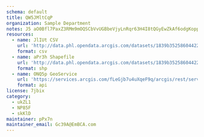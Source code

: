 ```yaml
---
schema: default
title: QW5JMltCqP 
organization: Sample Department 
notes: J5 aO0Bfl7PaxZ3RMm9mOQSCbVvUGBbeVjyLnRqr63H4I8tQGyEwZkAf6odgKopp8kWDjx7Uhunh1JXzTT950l4vNcIcsYziDLF2 
resources:
  - name: JlIUt CSV
    url: 'http://data.phl.opendata.arcgis.com/datasets/1839b35258604422b0b520cbb668df0d_0.csv'
    format: csv
  - name: aPr3h Shapefile
    url: 'http://data.phl.opendata.arcgis.com/datasets/1839b35258604422b0b520cbb668df0d_0.zip'
    format: shp
  - name: ONQ5p GeoService
    url: 'https://services.arcgis.com/fLeGjb7u4uXqeF9q/arcgis/rest/services/Air_Monitoring_Stations/FeatureServer/0/query'
    format: api
license: 7jbix 
category:
  - ukZL1 
  - NP85F 
  - skKlD 
maintainer: pPx7n  
maintainer_email: Gc39A@EmBCA.com
---
```

